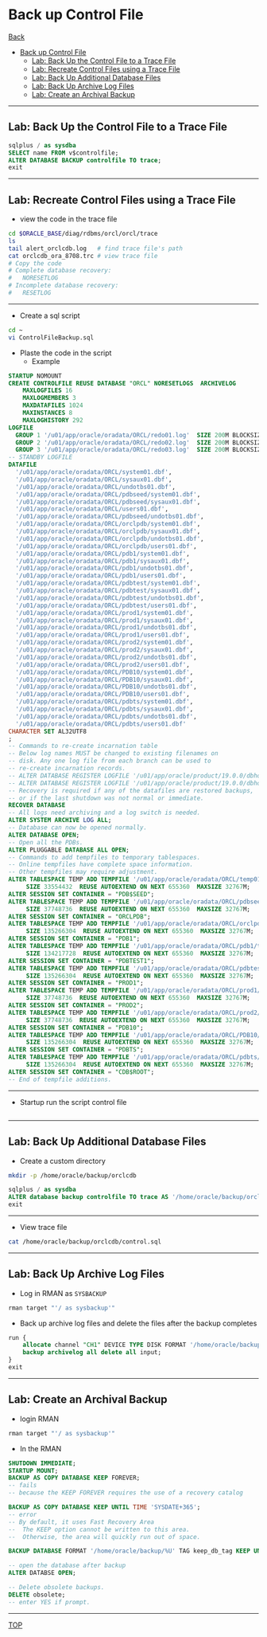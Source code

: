 # Back up Control File

[Back](../../index.md)

- [Back up Control File](#back-up-control-file)
  - [Lab: Back Up the Control File to a Trace File](#lab-back-up-the-control-file-to-a-trace-file)
  - [Lab: Recreate Control Files using a Trace File](#lab-recreate-control-files-using-a-trace-file)
  - [Lab: Back Up Additional Database Files](#lab-back-up-additional-database-files)
  - [Lab: Back Up Archive Log Files](#lab-back-up-archive-log-files)
  - [Lab: Create an Archival Backup](#lab-create-an-archival-backup)

---

## Lab: Back Up the Control File to a Trace File

```sql
sqlplus / as sysdba
SELECT name FROM v$controlfile;
ALTER DATABASE BACKUP controlfile TO trace;
exit
```

---

## Lab: Recreate Control Files using a Trace File

- view the code in the trace file

```sh
cd $ORACLE_BASE/diag/rdbms/orcl/orcl/trace
ls
tail alert_orclcdb.log   # find trace file's path
cat orclcdb_ora_8708.trc # view trace file
# Copy the code
# Complete database recovery:
#   NORESETLOG
# Incomplete database recovery:
#   RESETLOG
```

---

- Create a sql script

```sh
cd ~
vi ControlFileBackup.sql
```

- Plaste the code in the script
  - Example

```sql
STARTUP NOMOUNT
CREATE CONTROLFILE REUSE DATABASE "ORCL" NORESETLOGS  ARCHIVELOG
    MAXLOGFILES 16
    MAXLOGMEMBERS 3
    MAXDATAFILES 1024
    MAXINSTANCES 8
    MAXLOGHISTORY 292
LOGFILE
  GROUP 1 '/u01/app/oracle/oradata/ORCL/redo01.log'  SIZE 200M BLOCKSIZE 512,
  GROUP 2 '/u01/app/oracle/oradata/ORCL/redo02.log'  SIZE 200M BLOCKSIZE 512,
  GROUP 3 '/u01/app/oracle/oradata/ORCL/redo03.log'  SIZE 200M BLOCKSIZE 512
-- STANDBY LOGFILE
DATAFILE
  '/u01/app/oracle/oradata/ORCL/system01.dbf',
  '/u01/app/oracle/oradata/ORCL/sysaux01.dbf',
  '/u01/app/oracle/oradata/ORCL/undotbs01.dbf',
  '/u01/app/oracle/oradata/ORCL/pdbseed/system01.dbf',
  '/u01/app/oracle/oradata/ORCL/pdbseed/sysaux01.dbf',
  '/u01/app/oracle/oradata/ORCL/users01.dbf',
  '/u01/app/oracle/oradata/ORCL/pdbseed/undotbs01.dbf',
  '/u01/app/oracle/oradata/ORCL/orclpdb/system01.dbf',
  '/u01/app/oracle/oradata/ORCL/orclpdb/sysaux01.dbf',
  '/u01/app/oracle/oradata/ORCL/orclpdb/undotbs01.dbf',
  '/u01/app/oracle/oradata/ORCL/orclpdb/users01.dbf',
  '/u01/app/oracle/oradata/ORCL/pdb1/system01.dbf',
  '/u01/app/oracle/oradata/ORCL/pdb1/sysaux01.dbf',
  '/u01/app/oracle/oradata/ORCL/pdb1/undotbs01.dbf',
  '/u01/app/oracle/oradata/ORCL/pdb1/users01.dbf',
  '/u01/app/oracle/oradata/ORCL/pdbtest/system01.dbf',
  '/u01/app/oracle/oradata/ORCL/pdbtest/sysaux01.dbf',
  '/u01/app/oracle/oradata/ORCL/pdbtest/undotbs01.dbf',
  '/u01/app/oracle/oradata/ORCL/pdbtest/users01.dbf',
  '/u01/app/oracle/oradata/ORCL/prod1/system01.dbf',
  '/u01/app/oracle/oradata/ORCL/prod1/sysaux01.dbf',
  '/u01/app/oracle/oradata/ORCL/prod1/undotbs01.dbf',
  '/u01/app/oracle/oradata/ORCL/prod1/users01.dbf',
  '/u01/app/oracle/oradata/ORCL/prod2/system01.dbf',
  '/u01/app/oracle/oradata/ORCL/prod2/sysaux01.dbf',
  '/u01/app/oracle/oradata/ORCL/prod2/undotbs01.dbf',
  '/u01/app/oracle/oradata/ORCL/prod2/users01.dbf',
  '/u01/app/oracle/oradata/ORCL/PDB10/system01.dbf',
  '/u01/app/oracle/oradata/ORCL/PDB10/sysaux01.dbf',
  '/u01/app/oracle/oradata/ORCL/PDB10/undotbs01.dbf',
  '/u01/app/oracle/oradata/ORCL/PDB10/users01.dbf',
  '/u01/app/oracle/oradata/ORCL/pdbts/system01.dbf',
  '/u01/app/oracle/oradata/ORCL/pdbts/sysaux01.dbf',
  '/u01/app/oracle/oradata/ORCL/pdbts/undotbs01.dbf',
  '/u01/app/oracle/oradata/ORCL/pdbts/users01.dbf'
CHARACTER SET AL32UTF8
;
-- Commands to re-create incarnation table
-- Below log names MUST be changed to existing filenames on
-- disk. Any one log file from each branch can be used to
-- re-create incarnation records.
-- ALTER DATABASE REGISTER LOGFILE '/u01/app/oracle/product/19.0.0/dbhome_1/dbs/arch1_1_1005785759.dbf';
-- ALTER DATABASE REGISTER LOGFILE '/u01/app/oracle/product/19.0.0/dbhome_1/dbs/arch1_1_1154813339.dbf';
-- Recovery is required if any of the datafiles are restored backups,
-- or if the last shutdown was not normal or immediate.
RECOVER DATABASE
-- All logs need archiving and a log switch is needed.
ALTER SYSTEM ARCHIVE LOG ALL;
-- Database can now be opened normally.
ALTER DATABASE OPEN;
-- Open all the PDBs.
ALTER PLUGGABLE DATABASE ALL OPEN;
-- Commands to add tempfiles to temporary tablespaces.
-- Online tempfiles have complete space information.
-- Other tempfiles may require adjustment.
ALTER TABLESPACE TEMP ADD TEMPFILE '/u01/app/oracle/oradata/ORCL/temp01.dbf'
     SIZE 33554432  REUSE AUTOEXTEND ON NEXT 655360  MAXSIZE 32767M;
ALTER SESSION SET CONTAINER = "PDB$SEED";
ALTER TABLESPACE TEMP ADD TEMPFILE '/u01/app/oracle/oradata/ORCL/pdbseed/temp012023-12-05_21-31-11-761-PM.dbf'
     SIZE 37748736  REUSE AUTOEXTEND ON NEXT 655360  MAXSIZE 32767M;
ALTER SESSION SET CONTAINER = "ORCLPDB";
ALTER TABLESPACE TEMP ADD TEMPFILE '/u01/app/oracle/oradata/ORCL/orclpdb/temp01.dbf'
     SIZE 135266304  REUSE AUTOEXTEND ON NEXT 655360  MAXSIZE 32767M;
ALTER SESSION SET CONTAINER = "PDB1";
ALTER TABLESPACE TEMP ADD TEMPFILE '/u01/app/oracle/oradata/ORCL/pdb1/temp012023-12-05_21-31-11-761-PM.dbf'
     SIZE 134217728  REUSE AUTOEXTEND ON NEXT 655360  MAXSIZE 32767M;
ALTER SESSION SET CONTAINER = "PDBTEST1";
ALTER TABLESPACE TEMP ADD TEMPFILE '/u01/app/oracle/oradata/ORCL/pdbtest/temp01.dbf'
     SIZE 135266304  REUSE AUTOEXTEND ON NEXT 655360  MAXSIZE 32767M;
ALTER SESSION SET CONTAINER = "PROD1";
ALTER TABLESPACE TEMP ADD TEMPFILE '/u01/app/oracle/oradata/ORCL/prod1/temp012023-12-05_21-31-11-761-PM.dbf'
     SIZE 37748736  REUSE AUTOEXTEND ON NEXT 655360  MAXSIZE 32767M;
ALTER SESSION SET CONTAINER = "PROD2";
ALTER TABLESPACE TEMP ADD TEMPFILE '/u01/app/oracle/oradata/ORCL/prod2/temp012023-12-05_21-31-11-761-PM.dbf'
     SIZE 37748736  REUSE AUTOEXTEND ON NEXT 655360  MAXSIZE 32767M;
ALTER SESSION SET CONTAINER = "PDB10";
ALTER TABLESPACE TEMP ADD TEMPFILE '/u01/app/oracle/oradata/ORCL/PDB10/temp012023-12-05_21-31-11-761-PM.dbf'
     SIZE 135266304  REUSE AUTOEXTEND ON NEXT 655360  MAXSIZE 32767M;
ALTER SESSION SET CONTAINER = "PDBTS";
ALTER TABLESPACE TEMP ADD TEMPFILE '/u01/app/oracle/oradata/ORCL/pdbts/temp012023-12-05_21-31-11-761-PM.dbf'
     SIZE 135266304  REUSE AUTOEXTEND ON NEXT 655360  MAXSIZE 32767M;
ALTER SESSION SET CONTAINER = "CDB$ROOT";
-- End of tempfile additions.

```

---

- Startup run the script control file

```sh

```

---

## Lab: Back Up Additional Database Files

- Create a custom directory

```sh
mkdir -p /home/oracle/backup/orclcdb
```

```sql
sqlplus / as sysdba
ALTER database backup controlfile TO trace AS '/home/oracle/backup/orclcdb/control.sql';
exit

```

---

- View trace file

```sh
cat /home/oracle/backup/orclcdb/control.sql
```

---

## Lab: Back Up Archive Log Files

- Log in RMAN as `SYSBACKUP`

```sh
rman target "'/ as sysbackup'"
```

- Back up archive log files and delete the files after the backup completes

```sql
run {
    allocate channel "CH1" DEVICE TYPE DISK FORMAT '/home/oracle/backup/orclcdb/%U';
    backup archivelog all delete all input;
}
exit
```

---

## Lab: Create an Archival Backup

- login RMAN

```sh
rman target "'/ as sysbackup'"
```

- In the RMAN

```sql
SHUTDOWN IMMEDIATE;
STARTUP MOUNT;
BACKUP AS COPY DATABASE KEEP FOREVER;
-- fails
-- because the KEEP FOREVER requires the use of a recovery catalog

BACKUP AS COPY DATABASE KEEP UNTIL TIME 'SYSDATE+365';
-- error
-- By default, it uses Fast Recovery Area
--  The KEEP option cannot be written to this area.
--  Otherwise, the area will quickly run out of space.

BACKUP DATABASE FORMAT '/home/oracle/backup/%U' TAG keep_db_tag KEEP UNTIL TIME 'SYSDATE+365';

-- open the database after backup
ALTER DATABSE OPEN;

-- Delete obsolete backups.
DELETE obsolete;
-- enter YES if prompt.

```

---

[TOP](#back-up-control-file)
